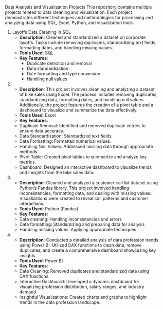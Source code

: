 Data Analysis and Visualization Projects
This repository contains multiple projects related to data cleaning and visualization.
Each project demonstrates different techniques and methodologies for processing and analyzing data using SQL, Excel, Python, and visualization tools.
1. Layoffs Data Cleaning in SQL
   - **Description**: Cleaned and standardized a dataset on corporate layoffs. Tasks include removing duplicates, standardizing text fields, formatting dates, and handling missing values.   
   - **Tools Used**: SQL
   - **Key Features**:
     - Duplicate detection and removal
     - Data standardization
     - Date formatting and type conversion
     - Handling null values
2. - **Description**: This project involves cleaning and analyzing a dataset of bike sales using Excel. The process includes removing duplicates, standardizing data, formatting dates, and handling null values. Additionally, the project features the creation of a pivot table and a dashboard to visualize and summarize the data effectively.
    -  **Tools Used**: Excel
    -  **Key Features**:
     -   Duplicate Removal: Identified and removed duplicate entries to ensure data accuracy.
     -   Data Standardization: Standardized text fields.
     -   Data Formatting: Formatted numerical values.
     -   Handling Null Values: Addressed missing data through appropriate methods.
     -   Pivot Table: Created pivot tables to summarize and analyze key metrics.
     -   Dashboard: Designed an interactive dashboard to visualize trends and insights from the bike sales data.
3. - **Description**: Cleaned and analyzed a customer call list dataset using Python’s Pandas library. This project involved handling inconsistencies, formatting data, and dealing with missing values. Visualizations were created to reveal call patterns and customer interactions.
    -  **Tools Used**: Python (Pandas)
    -  **Key Features**:
     -  Data cleaning: Handling inconsistencies and errors
     -  Data formatting: Standardizing and preparing data for analysis
     -  Handling missing values: Applying appropriate techniques
4. - **Description**: Conducted a detailed analysis of data profession trends using Power BI. Utilized DAX functions to clean data, remove duplicates, and create a comprehensive dashboard showcasing key insights.
    -  **Tools Used**: Power BI
    -  **Key Features**:
     - Data Cleaning: Removed duplicates and standardized data using DAX functions.
     - Interactive Dashboard: Developed a dynamic dashboard for visualizing profession distribution, salary ranges, and industry demand.
     - Insightful Visualizations: Created charts and graphs to highlight trends in the data profession landscape.

